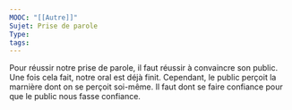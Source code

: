 ```yaml
---
MOOC: "[[Autre]]"
Sujet: Prise de parole
Type: 
tags:
---
```

Pour réussir notre prise de parole, il faut réussir à convaincre son public. Une fois cela fait, notre oral est déjà finit. Cependant, le public perçoit la marnière dont on se perçoit soi-même. Il faut dont se faire confiance pour que le public nous fasse confiance.